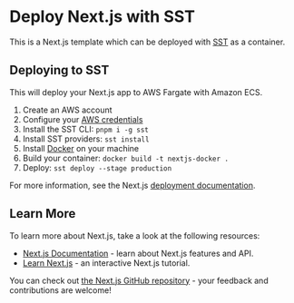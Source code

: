 # Deploy Next.js with SST

This is a Next.js template which can be deployed with [SST](https://sst.dev) as a container.

## Deploying to SST

This will deploy your Next.js app to AWS Fargate with Amazon ECS.

1. Create an AWS account
1. Configure your [AWS credentials](https://sst.dev/docs/iam-credentials#credentials)
1. Install the SST CLI: `pnpm i -g sst`
1. Install SST providers: `sst install`
1. Install [Docker](https://docs.docker.com/get-docker/) on your machine
1. Build your container: `docker build -t nextjs-docker .`
1. Deploy: `sst deploy --stage production`

For more information, see the Next.js [deployment documentation](https://nextjs.org/docs/app/building-your-application/deploying#self-hosting).

## Learn More

To learn more about Next.js, take a look at the following resources:

- [Next.js Documentation](https://nextjs.org/docs) - learn about Next.js features and API.
- [Learn Next.js](https://nextjs.org/learn) - an interactive Next.js tutorial.

You can check out [the Next.js GitHub repository](https://github.com/vercel/next.js) - your feedback and contributions are welcome!
